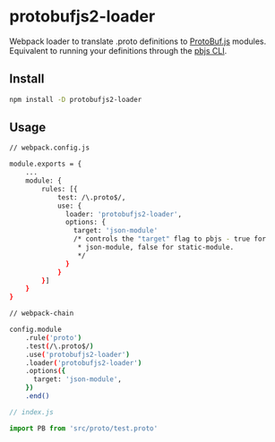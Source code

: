 # protobufjs2-loader
Webpack loader to translate .proto definitions to [ProtoBuf.js]((https://github.com/dcodeIO/ProtoBuf.js/)) modules. Equivalent to running your definitions through the [pbjs CLI](http://protobufjs.github.io/protobuf.js/index.html#pbjs-for-javascript).



## Install
```bash
npm install -D protobufjs2-loader
```

## Usage
```bash
// webpack.config.js

module.exports = {
    ...
    module: {
        rules: [{
            test: /\.proto$/,
            use: {
              loader: 'protobufjs2-loader',
              options: {
                target: 'json-module'
                /* controls the "target" flag to pbjs - true for
                 * json-module, false for static-module.
                 */
              }
            }
        }]
    }
}

// webpack-chain

config.module
    .rule('proto')
    .test(/\.proto$/)
    .use('protobufjs2-loader')
    .loader('protobufjs2-loader')
    .options({
      target: 'json-module',
    })
    .end()
```

```js
// index.js

import PB from 'src/proto/test.proto'
```